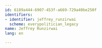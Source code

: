 ```yaml
---
id: 6189a444-6907-453f-a669-729a40be250f
identifiers:
- identifier: jeffrey_runzirwai
  scheme: everypolitician_legacy
name: Jeffrey Runzirwai
lang: en

---
```

